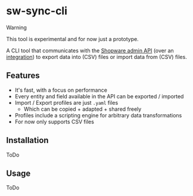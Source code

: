 # sw-sync-cli

> [!WARNING]  
> This tool is experimental and for now just a prototype.

A CLI tool that communicates with the 
[Shopware admin API](https://shopware.stoplight.io/docs/admin-api)
(over an [integration](https://docs.shopware.com/en/shopware-6-en/settings/system/integrationen?category=shopware-6-en/settings/system))
to export data into (CSV) files or import data from (CSV) files.

## Features

- It's fast, with a focus on performance
- Every entity and field available in the API can be exported / imported
- Import / Export profiles are just `.yaml` files
  - Which can be copied + adapted + shared freely
- Profiles include a scripting engine for arbitrary data transformations
- For now only supports CSV files

## Installation

ToDo

## Usage

ToDo
